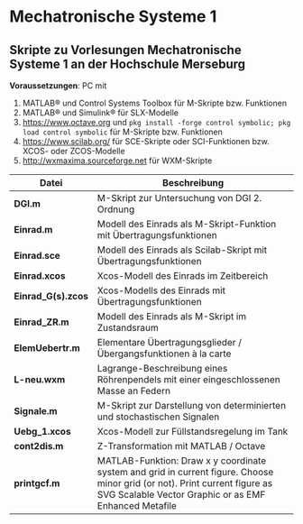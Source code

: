 # Mechatronische Systeme 1

## Skripte zu Vorlesungen Mechatronische Systeme 1 an der Hochschule Merseburg

**Voraussetzungen**: PC mit

1. MATLAB® und Control Systems Toolbox für M-Skripte bzw. Funktionen
2. MATLAB® und Simulink® für SLX-Modelle
3. https://www.octave.org und `pkg install -forge control symbolic; pkg load control symbolic` für M-Skripte bzw. Funktionen
4. https://www.scilab.org/ für SCE-Skripte oder SCI-Funktionen bzw. XCOS- oder ZCOS-Modelle
5. http://wxmaxima.sourceforge.net für WXM-Skripte

**Datei**|**Beschreibung**
---|---
**DGl.m**|M-Skript zur Untersuchung von DGl 2. Ordnung
**Einrad.m**|Modell des Einrads als M-Skript-Funktion mit Übertragungsfunktionen
**Einrad.sce**|Modell des Einrads als Scilab-Skript mit Übertragungsfunktionen
**Einrad.xcos**|Xcos-Modell des Einrads im Zeitbereich
**Einrad_G(s).zcos**|Xcos-Modells des Einrads mit Übertragungsfunktionen
**Einrad_ZR.m**|Modell des Einrads als M-Skript im Zustandsraum
**ElemUebertr.m**|Elementare Übertragungsglieder / Übergangsfunktionen à la carte
**L-neu.wxm**|Lagrange-Beschreibung eines Röhrenpendels mit einer eingeschlossenen Masse an Federn
**Signale.m**|M-Skript zur Darstellung von determinierten und stochastischen Signalen
**Uebg_1.xcos**|Xcos-Modell zur Füllstandsregelung im Tank
**cont2dis.m**|Z-Transformation mit MATLAB / Octave
**printgcf.m**|MATLAB-Funktion: Draw x y coordinate system and grid in current figure. Choose minor grid (or not). Print current figure as SVG Scalable Vector Graphic or as EMF Enhanced Metafile

